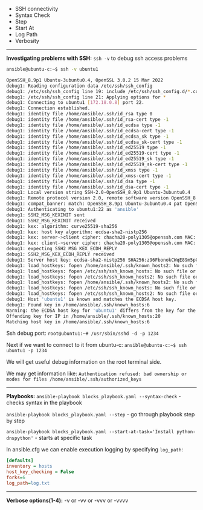 - SSH connectivity
- Syntax Check
- Step
- Start At
- Log Path
- Verbosity
---
**Investigating problems with SSH:**
`ssh -v` to debug ssh access problems
```bash
ansible@ubuntu-c:~$ ssh -v ubuntu1

OpenSSH_8.9p1 Ubuntu-3ubuntu0.4, OpenSSL 3.0.2 15 Mar 2022
debug1: Reading configuration data /etc/ssh/ssh_config
debug1: /etc/ssh/ssh_config line 19: include /etc/ssh/ssh_config.d/*.conf matched no files
debug1: /etc/ssh/ssh_config line 21: Applying options for *
debug1: Connecting to ubuntu1 [172.18.0.8] port 22.
debug1: Connection established.
debug1: identity file /home/ansible/.ssh/id_rsa type 0
debug1: identity file /home/ansible/.ssh/id_rsa-cert type -1
debug1: identity file /home/ansible/.ssh/id_ecdsa type -1
debug1: identity file /home/ansible/.ssh/id_ecdsa-cert type -1
debug1: identity file /home/ansible/.ssh/id_ecdsa_sk type -1
debug1: identity file /home/ansible/.ssh/id_ecdsa_sk-cert type -1
debug1: identity file /home/ansible/.ssh/id_ed25519 type -1
debug1: identity file /home/ansible/.ssh/id_ed25519-cert type -1
debug1: identity file /home/ansible/.ssh/id_ed25519_sk type -1
debug1: identity file /home/ansible/.ssh/id_ed25519_sk-cert type -1
debug1: identity file /home/ansible/.ssh/id_xmss type -1
debug1: identity file /home/ansible/.ssh/id_xmss-cert type -1
debug1: identity file /home/ansible/.ssh/id_dsa type -1
debug1: identity file /home/ansible/.ssh/id_dsa-cert type -1
debug1: Local version string SSH-2.0-OpenSSH_8.9p1 Ubuntu-3ubuntu0.4
debug1: Remote protocol version 2.0, remote software version OpenSSH_8.9p1 Ubuntu-3ubuntu0.4
debug1: compat_banner: match: OpenSSH_8.9p1 Ubuntu-3ubuntu0.4 pat OpenSSH* compat 0x04000000
debug1: Authenticating to ubuntu1:22 as 'ansible'
debug1: SSH2_MSG_KEXINIT sent
debug1: SSH2_MSG_KEXINIT received
debug1: kex: algorithm: curve25519-sha256
debug1: kex: host key algorithm: ecdsa-sha2-nistp256
debug1: kex: server->client cipher: chacha20-poly1305@openssh.com MAC: <implicit> compression: none
debug1: kex: client->server cipher: chacha20-poly1305@openssh.com MAC: <implicit> compression: none
debug1: expecting SSH2_MSG_KEX_ECDH_REPLY
debug1: SSH2_MSG_KEX_ECDH_REPLY received
debug1: Server host key: ecdsa-sha2-nistp256 SHA256:z96FbonokCWqE89m5pGU/ug7BgdBaJbGeCivWqxdLvE
debug1: load_hostkeys: fopen /home/ansible/.ssh/known_hosts2: No such file or directory
debug1: load_hostkeys: fopen /etc/ssh/ssh_known_hosts: No such file or directory
debug1: load_hostkeys: fopen /etc/ssh/ssh_known_hosts2: No such file or directory
debug1: load_hostkeys: fopen /home/ansible/.ssh/known_hosts2: No such file or directory
debug1: load_hostkeys: fopen /etc/ssh/ssh_known_hosts: No such file or directory
debug1: load_hostkeys: fopen /etc/ssh/ssh_known_hosts2: No such file or directory
debug1: Host 'ubuntu1' is known and matches the ECDSA host key.
debug1: Found key in /home/ansible/.ssh/known_hosts:6
Warning: the ECDSA host key for 'ubuntu1' differs from the key for the IP address '172.18.0.8'
Offending key for IP in /home/ansible/.ssh/known_hosts:20
Matching host key in /home/ansible/.ssh/known_hosts:6
```

Ssh debug port:
`root@ubuntu1:~# /usr/sbin/sshd -d -p 1234`

Next if we want to connect to it from ubuntu-c:
`ansible@ubuntu-c:~$ ssh ubuntu1 -p 1234`

We will get useful debug information on the root terminal side.

We may get information like:
`Authentication refused: bad ownership or modes for files /home/ansible/.ssh/authorized_keys`

---
**Playbooks:**
`ansible-playbook blocks_playbook.yaml --syntax-check` - checks syntax in the playbook

`ansible-playbook blocks_playbook.yaml --step` - go through playbook step by step

`ansible-playbook blocks_playbook.yaml --start-at-task='Install python-dnspython'` - starts at specific task

In ansible.cfg we can enable execution logging by specifying `log_path`:
```ini
[defaults]
inventory = hosts
host_key_checking = False
forks=6
log_path=log.txt
```

---

**Verbose options(1-4):**
-v or -vv or -vvv or -vvvv